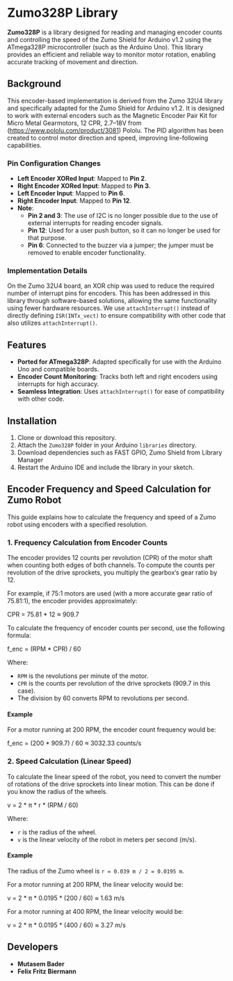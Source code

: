 # Zumo328P Library

**Zumo328P** is a library designed for reading and managing encoder counts and controlling the speed of the Zumo Shield for Arduino v1.2 using the ATmega328P microcontroller (such as the Arduino Uno). This library provides an efficient and reliable way to monitor motor rotation, enabling accurate tracking of movement and direction.

## Background

This encoder-based implementation is derived from the Zumo 32U4 library and specifically adapted for the Zumo Shield for Arduino v1.2. It is designed to work with external encoders such as the Magnetic Encoder Pair Kit for Micro Metal Gearmotors, 12 CPR, 2.7–18V from (https://www.pololu.com/product/3081) Pololu. The PID algorithm has been created to control motor direction and speed, improving line-following capabilities.

### Pin Configuration Changes

- **Left Encoder XORed Input**: Mapped to **Pin 2**.
- **Right Encoder XORed Input**: Mapped to **Pin 3**.
- **Left Encoder Input**: Mapped to **Pin 6**.
- **Right Encoder Input**: Mapped to **Pin 12**.
- **Note**:
  - **Pin 2 and 3**: The use of I2C is no longer possible due to the use of external interrupts for reading encoder signals.
  - **Pin 12**: Used for a user push button, so it can no longer be used for that purpose.
  - **Pin 6**: Connected to the buzzer via a jumper; the jumper must be removed to enable encoder functionality.

### Implementation Details

On the Zumo 32U4 board, an XOR chip was used to reduce the required number of interrupt pins for encoders. This has been addressed in this library through software-based solutions, allowing the same functionality using fewer hardware resources. We use `attachInterrupt()` instead of directly defining `ISR(INTx_vect)` to ensure compatibility with other code that also utilizes `attachInterrupt()`.

## Features

- **Ported for ATmega328P**: Adapted specifically for use with the Arduino Uno and compatible boards.
- **Encoder Count Monitoring**: Tracks both left and right encoders using interrupts for high accuracy.
- **Seamless Integration**: Uses `attachInterrupt()` for ease of compatibility with other code.

## Installation

1. Clone or download this repository.
2. Attach the `Zumo328P` folder in your Arduino `libraries` directory.
3. Download dependencies such as FAST GPIO, Zumo Shield from Library Manager
4. Restart the Arduino IDE and include the library in your sketch.

## Encoder Frequency and Speed Calculation for Zumo Robot

This guide explains how to calculate the frequency and speed of a Zumo robot using encoders with a specified resolution.

### 1. Frequency Calculation from Encoder Counts

The encoder provides 12 counts per revolution (CPR) of the motor shaft when counting both edges of both channels. To compute the counts per revolution of the drive sprockets, you multiply the gearbox’s gear ratio by 12.

For example, if 75:1 motors are used (with a more accurate gear ratio of 75.81:1), the encoder provides approximately:

CPR = 75.81 * 12 ≈ 909.7

To calculate the frequency of encoder counts per second, use the following formula:

f_enc = (RPM * CPR) / 60

Where:
- `RPM` is the revolutions per minute of the motor.
- `CPR` is the counts per revolution of the drive sprockets (909.7 in this case).
- The division by 60 converts RPM to revolutions per second.

#### Example

For a motor running at 200 RPM, the encoder count frequency would be:

f_enc = (200 * 909.7) / 60 ≈ 3032.33 counts/s

### 2. Speed Calculation (Linear Speed)

To calculate the linear speed of the robot, you need to convert the number of rotations of the drive sprockets into linear motion. This can be done if you know the radius of the wheels.

v = 2 * π * r * (RPM / 60)

Where:
- `r` is the radius of the wheel.
- `v` is the linear velocity of the robot in meters per second (m/s).

#### Example

The radius of the Zumo wheel is `r = 0.039 m / 2 = 0.0195 m`.

For a motor running at 200 RPM, the linear velocity would be:

v = 2 * π * 0.0195 * (200 / 60) ≈ 1.63 m/s

For a motor running at 400 RPM, the linear velocity would be:

v = 2 * π * 0.0195 * (400 / 60) ≈ 3.27 m/s


## Developers
- **Mutasem Bader** 
- **Felix Fritz Biermann**
